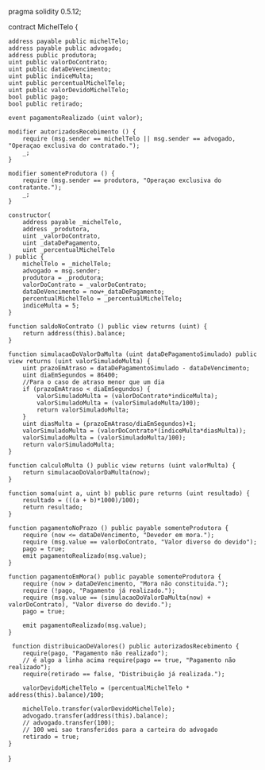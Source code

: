 
pragma solidity 0.5.12;

contract MichelTelo {
    
    address payable public michelTelo;
    address payable public advogado;
    address public produtora;
    uint public valorDoContrato;
    uint public dataDeVencimento;
    uint public indiceMulta;
    uint public percentualMichelTelo;
    uint public valorDevidoMichelTelo;
    bool public pago;
    bool public retirado;
    
    event pagamentoRealizado (uint valor);
    
    modifier autorizadosRecebimento () {
        require (msg.sender == michelTelo || msg.sender == advogado, "Operaçao exclusiva do contratado.");
        _;    
    }
    
    modifier somenteProdutora () {
        require (msg.sender == produtora, "Operaçao exclusiva do contratante.");
        _;
    }
    
    constructor(
        address payable _michelTelo,
        address _produtora,
        uint _valorDoContrato,
        uint _dataDePagamento,
        uint _percentualMichelTelo
    ) public {
        michelTelo = _michelTelo;
        advogado = msg.sender;
        produtora = _produtora;
        valorDoContrato = _valorDoContrato;
        dataDeVencimento = now+_dataDePagamento;
        percentualMichelTelo = _percentualMichelTelo;
        indiceMulta = 5;
    }
    
    function saldoNoContrato () public view returns (uint) {
        return address(this).balance;
    }
    
    function simulacaoDoValorDaMulta (uint dataDePagamentoSimulado) public view returns (uint valorSimuladoMulta) {
        uint prazoEmAtraso = dataDePagamentoSimulado - dataDeVencimento;
        uint diaEmSegundos = 86400;
        //Para o caso de atraso menor que um dia
        if (prazoEmAtraso < diaEmSegundos) {
            valorSimuladoMulta = (valorDoContrato*indiceMulta);
            valorSimuladoMulta = (valorSimuladoMulta/100);
            return valorSimuladoMulta;
        }
        uint diasMulta = (prazoEmAtraso/diaEmSegundos)+1;
        valorSimuladoMulta = (valorDoContrato*(indiceMulta*diasMulta));
        valorSimuladoMulta = (valorSimuladoMulta/100);
        return valorSimuladoMulta;
    }
    
    function calculoMulta () public view returns (uint valorMulta) {
        return simulacaoDoValorDaMulta(now);
    }
    
    function soma(uint a, uint b) public pure returns (uint resultado) {
        resultado = (((a + b)*1000)/100);
        return resultado;
    }
    
    function pagamentoNoPrazo () public payable somenteProdutora {
        require (now <= dataDeVencimento, "Devedor em mora.");
        require (msg.value == valorDoContrato, "Valor diverso do devido");
        pago = true;
        emit pagamentoRealizado(msg.value);
    }
    
    function pagamentoEmMora() public payable somenteProdutora {
        require (now > dataDeVencimento, "Mora não constituida.");
        require (!pago, "Pagamento já realizado.");
        require (msg.value == (simulacaoDoValorDaMulta(now) + valorDoContrato), "Valor diverso do devido.");
        pago = true;

        emit pagamentoRealizado(msg.value);
    }
    
     function distribuicaoDeValores() public autorizadosRecebimento {
        require(pago, "Pagamento não realizado");
        // é algo a linha acima require(pago == true, "Pagamento não realizado");
        require(retirado == false, "Distribuição já realizada.");
        
        valorDevidoMichelTelo = (percentualMichelTelo * address(this).balance)/100;
        
        michelTelo.transfer(valorDevidoMichelTelo);
        advogado.transfer(address(this).balance);
        // advogado.transfer(100);
        // 100 wei sao transferidos para a carteira do advogado
        retirado = true;
    }
}

